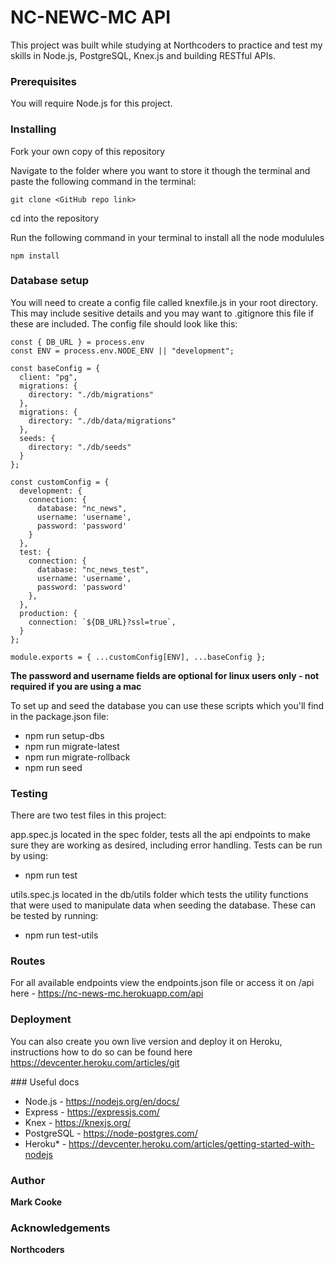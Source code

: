 # NC-NEWC-MC API

This project was built while studying at Northcoders to practice and test my skills in Node.js, PostgreSQL, Knex.js and building RESTful APIs.

### Prerequisites
You will require Node.js for this project.

### Installing

Fork your own copy of this repository

Navigate to the folder where you want to store it though the terminal and paste the following command in the terminal:

```
git clone <GitHub repo link>
```

cd into the repository

Run the following command in your terminal to install all the node modulules

```
npm install
```

### Database setup

You will need to create a config file called knexfile.js in your root directory. This may include sesitive details and you may want to .gitignore this file if these are included. The config file should look like this:

```
const { DB_URL } = process.env
const ENV = process.env.NODE_ENV || "development";

const baseConfig = {
  client: "pg",
  migrations: {
    directory: "./db/migrations"
  },
  migrations: {
    directory: "./db/data/migrations"
  },
  seeds: {
    directory: "./db/seeds"
  }
};

const customConfig = {
  development: {
    connection: {
      database: "nc_news",
      username: 'username',
      password: 'password'
    }
  },
  test: {
    connection: {
      database: "nc_news_test",
      username: 'username',
      password: 'password'
    },
  },
  production: {
    connection: `${DB_URL}?ssl=true`,
  }
};

module.exports = { ...customConfig[ENV], ...baseConfig };
```
**The password and username fields are optional for linux users only - not required if you are using a mac**

To set up and seed the database you can use these scripts which you'll find in the package.json file:

* npm run setup-dbs
* npm run migrate-latest
* npm run migrate-rollback
* npm run seed

### Testing

There are two test files in this project:

app.spec.js located in the spec folder, tests all the api endpoints to make sure they are working as desired, including error handling. Tests can be run by using:

* npm run test

utils.spec.js located in the db/utils folder which tests the utility functions that were used to manipulate data when seeding the database. These can be tested by running:

* npm run test-utils

### Routes

For all available endpoints view the endpoints.json file or access it on /api here - https://nc-news-mc.herokuapp.com/api

### Deployment

You can also create you own live version and deploy it on Heroku, instructions how to do so can be found here https://devcenter.heroku.com/articles/git

### Useful docs

* Node.js - https://nodejs.org/en/docs/
* Express - https://expressjs.com/
* Knex - https://knexjs.org/
* PostgreSQL - https://node-postgres.com/
* Heroku* - https://devcenter.heroku.com/articles/getting-started-with-nodejs

### Author

**Mark Cooke**

### Acknowledgements

**Northcoders**
